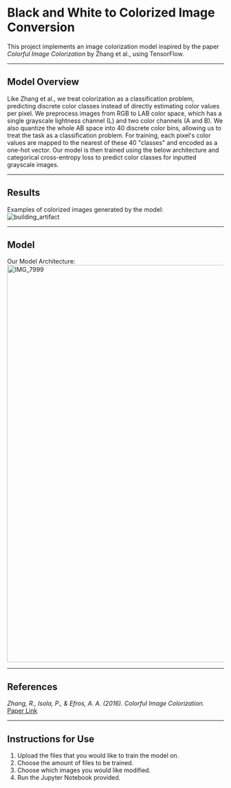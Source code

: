 # Black and White to Colorized Image Conversion

This project implements an image colorization model inspired by the paper *Colorful Image Colorization* by Zhang et al., using TensorFlow.

---

## Model Overview

Like Zhang et al., we treat colorization as a classification problem, predicting discrete color classes instead of directly estimating color values per pixel. We preprocess images from RGB to LAB color space, which has a single grayscale lightness channel (L) and two color channels (A and B). We also quantize the whole AB space into 40 discrete color bins, allowing us to treat the task as a classification problem. For training, each pixel's color values are mapped to the nearest of these 40 "classes" and encoded as a one-hot vector. Our model is then trained using the below architecture and categorical cross-entropy loss to predict color classes for inputted grayscale images. 
  
---

## Results

Examples of colorized images generated by the model:  
![building_artifact](https://github.com/user-attachments/assets/a52e2587-58f1-4deb-b229-33aa44375119)

---

## Model  

Our Model Architecture:
<img width="921" alt="IMG_7999" src="https://github.com/user-attachments/assets/49df5919-9969-48b7-9f27-ca936f31f53b">

---

## References
*Zhang, R., Isola, P., & Efros, A. A. (2016). Colorful Image Colorization.*  
[Paper Link](https://arxiv.org/abs/1603.08511)

---

## Instructions for Use

1. Upload the files that you would like to train the model on.
2. Choose the amount of files to be trained.
3. Choose which images you would like modified.
4. Run the Jupyter Notebook provided.
